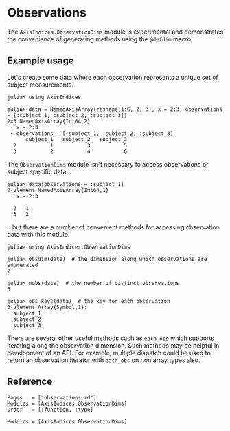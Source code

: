 # Observations

The `AxisIndices.ObservationDims` module is experimental and demonstrates the convenience of generating methods using the `@defdim` macro.

## Example usage

Let's create some data where each observation represents a unique set of subject measurements.
```jldoctest observation_docs
julia> using AxisIndices

julia> data = NamedAxisArray(reshape(1:6, 2, 3), x = 2:3, observations = [:subject_1, :subject_2, :subject_3])
2×3 NamedAxisArray{Int64,2}
 • x - 2:3
 • observations - [:subject_1, :subject_2, :subject_3]
      subject_1   subject_2   subject_3
  2           1           3           5
  3           2           4           6

```

The `ObservationDims` module isn't necessary to access observations or subject specific data...
```jldoctest observation_docs
julia> data[observations = :subject_1]
2-element NamedAxisArray{Int64,1}
 • x - 2:3

  2   1
  3   2

```

...but there are a number of convenient methods for accessing observation data with this module.
```jldoctest observation_docs
julia> using AxisIndices.ObservationDims

julia> obsdim(data)  # the dimension along which observations are enumerated
2

julia> nobs(data)  # the number of distinct observations
3

julia> obs_keys(data)  # the key for each observation
3-element Array{Symbol,1}:
 :subject_1
 :subject_2
 :subject_3

```

There are several other useful methods such as `each_obs` which supports iterating along the observation dimension.
Such methods may be helpful in development of an API.
For example, multiple dispatch could be used to return an observation iterator with `each_obs` on non array types also.

## Reference

```@index
Pages   = ["observations.md"]
Modules = [AxisIndices.ObservationDims]
Order   = [:function, :type]
```

```@autodocs
Modules = [AxisIndices.ObservationDims]
```
